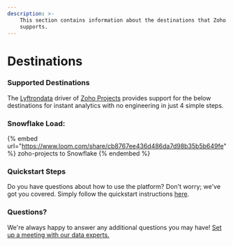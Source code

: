 ```yaml
---
description: >-
    This section contains information about the destinations that Zoho Projects
    supports.
---
```


# Destinations

### Supported Destinations

The [Lyftrondata](https://www.lyftrondata.com/) driver of [Zoho Projects](None) provides support for the below destinations for instant analytics with no engineering in just 4 simple steps.

### Snowflake Load:

{% embed url="https://www.loom.com/share/cb8767ee436d486da7d98b35b5b649fe" %}
zoho-projects to Snowflake
{% endembed %}

### Quickstart Steps

Do you have questions about how to use the platform? Don't worry; we've got you covered. Simply follow the quickstart instructions [here](../../../quickstart-steps.md).

### Questions? <a href="#questions" id="questions"></a>

We're always happy to answer any additional questions you may have! [Set up a meeting with our data experts.](https://www.lyftrondata.com/book-a-meeting/)
